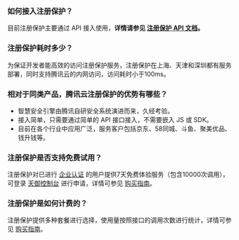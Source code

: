 ### 如何接入注册保护？
目前注册保护主要通过 API 接入使用，**详情请参见 [注册保护 API 文档]()。**
### 注册保护耗时多少？
为保证开发者能高效的访问注册保护服务，注册保护在上海、天津和深圳都有服务部署，同时支持腾讯云的内网访问，访问耗时小于100ms。
### 相对于同类产品，腾讯云注册保护的优势有哪些？
- 智慧安全引擎由腾讯自研安全系统演进而来，久经考验。
- 接入简单，只需要通过简单的 API 接口接入，不需要嵌入 JS 或 SDK。
- 目前在各个行业中应用广泛，服务客户包括京东、58同城、斗鱼、聚美优品、钱升钱等。


### 注册保护是否支持免费试用？
注册保护对已进行 [企业认证](https://cloud.tencent.com/document/product/378/10496) 的用户提供7天免费体验服务（包含10000次调用），可登录 [天御控制台](https://console.cloud.tencent.com/tianyu/overview ) 进行申请，详情可参见 [购买指南](https://cloud.tencent.com/document/product/1190/42800)。

### 注册保护是如何计费的？
注册保护提供多种套餐进行选择，使用量按照接口的调用次数进行统计，详情可参见 [购买指南](https://cloud.tencent.com/document/product/1190/42800)。



